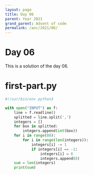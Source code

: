 ```yaml
---
layout: page
title: Day 06
parent: Year 2021
grand_parent: Advent of code
permalink: /aoc/2021/06/
---
```


# Day 06

This is a solution of the day 06.


# first-part.py

```py
#!/usr/bin/env python3

with open("INPUT") as f:
    line = f.readline()
    splitted = line.split(',')
    integers = []
    for box in splitted:
        integers.append(int(box))
    for i in range(80):
        for i in range(len(integers)):
            integers[i] -= 1
            if integers[i] == -1:
                integers[i] = 6
                integers.append(8)
    sum = len(integers)
    print(sum)
```

